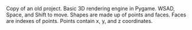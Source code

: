Copy of an old project. 
Basic 3D rendering engine in Pygame. 
WSAD, Space, and Shift to move. 
Shapes are made up of points and faces. 
Faces are indexes of points. 
Points contain x, y, and z coordinates. 
